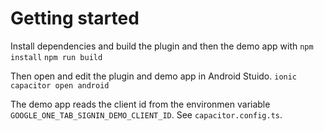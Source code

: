 # Getting started

Install dependencies and build the plugin and then the demo app with
`npm install`
`npm run build`

Then open and edit the plugin and demo app in Android Stuido. `ionic capacitor open android`

The demo app reads the client id from the environmen variable `GOOGLE_ONE_TAB_SIGNIN_DEMO_CLIENT_ID`. See `capacitor.config.ts`.
